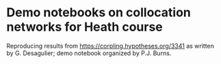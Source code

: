 # Demo notebooks on collocation networks for Heath course

Reproducing results from https://corpling.hypotheses.org/3341 as written by G. Desagulier; demo notebook organized by P.J. Burns.